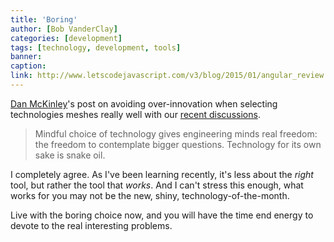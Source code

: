 ```yaml
---
title: 'Boring'
author: [Bob VanderClay]
categories: [development]
tags: [technology, development, tools]
banner:
caption:
link: http://www.letscodejavascript.com/v3/blog/2015/01/angular_review
---
```

[Dan McKinley](https://twitter.com/mcfunley)'s post on avoiding over-innovation when selecting technologies meshes really well with our [recent discussions](http://high90.pub/high90cast/003-methadone-for-bobs-phone-addiction).

> Mindful choice of technology gives engineering minds real freedom: the freedom to contemplate bigger questions. Technology for its own sake is snake oil.

I completely agree. As I've been learning recently, it's less about the *right* tool, but rather the tool that *works*. And I can't stress this enough, what works for you may not be the new, shiny, technology-of-the-month.

Live with the boring choice now, and you will have the time end energy to devote to the real interesting problems.
